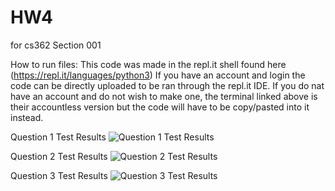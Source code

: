 # HW4
for cs362 Section 001

How to run files:
This code was made in the repl.it shell found here (https://repl.it/languages/python3)
If you have an account and login the code can be directly uploaded to be ran through the repl.it IDE.
If you do nat have an account and do not wish to make one, the terminal linked above is their accountless version but the code will have to be copy/pasted into it instead.

Question 1 Test Results 
![Question 1 Test Results](https://github.com/ConnerFosterCS/HW4/blob/main/Results%20Q1.PNG)

Question 2 Test Results
![Question 2 Test Results](https://github.com/ConnerFosterCS/HW4/blob/main/Results%20Q2.PNG)

Question 3 Test Results
![Question 3 Test Results](https://github.com/ConnerFosterCS/HW4/blob/main/Results%20Q3.PNG)
